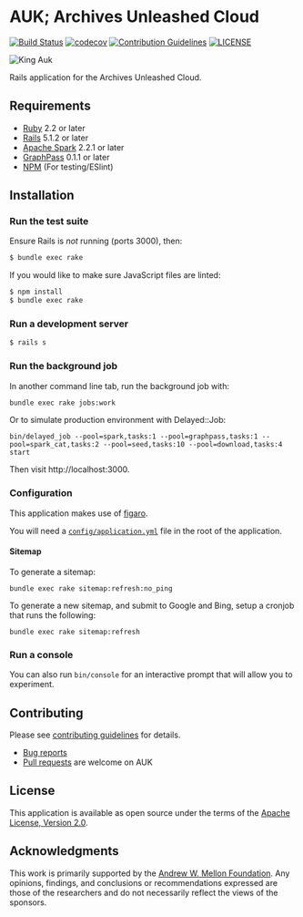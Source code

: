# AUK; Archives Unleashed Cloud
[![Build Status](https://travis-ci.org/archivesunleashed/auk.svg?branch=master)](https://travis-ci.org/archivesunleashed/auk)
[![codecov](https://codecov.io/gh/archivesunleashed/auk/branch/master/graph/badge.svg)](https://codecov.io/gh/archivesunleashed/auk)
[![Contribution Guidelines](http://img.shields.io/badge/CONTRIBUTING-Guidelines-blue.svg)](./CONTRIBUTING.md)
[![LICENSE](https://img.shields.io/badge/license-Apache-blue.svg?style=flat-square)](./LICENSE.txt)

![King Auk](https://camo.githubusercontent.com/148a43ac461f352346f8cd894af8bb5845a831fb/68747470733a2f2f7777772e6f6c64626f6f6b696c6c757374726174696f6e732e636f6d2f77702d636f6e74656e742f686967682d7265732f313836372f6772616e6476696c6c652d61756b2d313630302e6a7067)

Rails application for the Archives Unleashed Cloud.

## Requirements

* [Ruby](https://www.ruby-lang.org/en/) 2.2 or later
* [Rails](http://rubyonrails.org) 5.1.2 or later
* [Apache Spark](https://spark.apache.org/) 2.2.1 or later
* [GraphPass](https://www.github.com/archivesunleashed/graphpass) 0.1.1 or later
* [NPM](https://www.npmjs.com/) (For testing/ESlint)

## Installation

### Run the test suite

Ensure Rails is _not_ running (ports 3000), then:

```sh
$ bundle exec rake
```

If you would like to make sure JavaScript files are linted:

```sh
$ npm install
$ bundle exec rake
```

### Run a development server

```sh
$ rails s
```

### Run the background job

In another command line tab, run the background job with:

```sh
bundle exec rake jobs:work
```

Or to simulate production environment with Delayed::Job:

```
bin/delayed_job --pool=spark,tasks:1 --pool=graphpass,tasks:1 --pool=spark_cat,tasks:2 --pool=seed,tasks:10 --pool=download,tasks:4 start
```

Then visit http://localhost:3000.

### Configuration

This application makes use of [figaro](https://github.com/laserlemon/figaro).

You will need a [`config/application.yml`](https://github.com/archivesunleashed/auk/blob/master/config/application.yml.example) file in the root of the application.

#### Sitemap

To generate a sitemap:

```
bundle exec rake sitemap:refresh:no_ping
```

To generate a new sitemap, and submit to Google and Bing, setup a cronjob that runs the following:

```
bundle exec rake sitemap:refresh
```

### Run a console

You can also run `bin/console` for an interactive prompt that will allow you to experiment.

## Contributing

Please see [contributing guidelines](https://github.com/archivesunleashed/auk/blob/master/CONTRIBUTING.md) for details.
* [Bug reports](https://github.com/archivesunleashed/auk/issues)
* [Pull requests](https://github.com/archivesunleashed/auk/pulls) are welcome on AUK

## License

This application is available as open source under the terms of the [Apache License, Version 2.0](http://www.apache.org/licenses/LICENSE-2.0).

## Acknowledgments

This work is primarily supported by the [Andrew W. Mellon Foundation](https://uwaterloo.ca/arts/news/multidisciplinary-project-will-help-historians-unlock). Any opinions, findings, and conclusions or recommendations expressed are those of the researchers and do not necessarily reflect the views of the sponsors.
